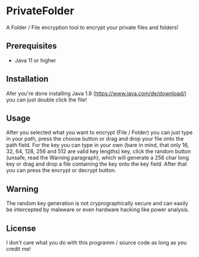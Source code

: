# PrivateFolder
A Folder / File encryption tool to encrypt your private files and folders!
## Prerequisites
- Java 11 or higher
## Installation
Afer you're done installing Java 1.8 (https://www.java.com/de/download/) you can just double click the file!
## Usage
After you selected what you want to encrypt (File / Folder) you can just type in your path, press the choose button or drag and drop your file onto the path field. For the key you can type in your own (bare in mind, that only 16, 32, 64, 128, 256 and 512 are valid key lengths) key, click the random button (unsafe, read the Warning paragraph), which will generate a 256 char long key or drag and drop a file containing the key onto the key field. After that you can press the encrypt or decrypt button.
## Warning
The random key generation is not cryprographically secure and can easily be intercepted by maleware or even hardware hacking like power analysis.
## License
I don't care what you do with this programm / source code as long as you credit me!
